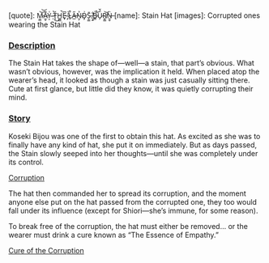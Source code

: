 [chapter]: null
[quote]:   Ṃ̷̳͝͝A̷̼̝͊Y̴͕͑ ̴̹̚T̵͓́͜H̵̻̻̚E̵̟͆ ̴̡̒L̴̙̏̚A̶̲̋Ṉ̴̦̉D̴̡͗S̵̜͇̄ ̸̧̱̐B̵͇̚͝Ǘ̷̗̌R̸̙̳͝N̶̬̬̈
[name]:    Stain Hat
[images]:  Corrupted ones wearing the Stain Hat

### <u>Description</u> 
The Stain Hat takes the shape of—well—a stain, that part’s obvious. What wasn’t obvious, however, was the implication it held. When placed atop the wearer’s head, it looked as though a stain was just casually sitting there. Cute at first glance, but little did they know, it was quietly corrupting their mind.

### <u>Story</u> 
Koseki Bijou was one of the first to obtain this hat. As excited as she was to finally have any kind of hat, she put it on immediately. But as days passed, the Stain slowly seeped into her thoughts—until she was completely under its control.

[Corruption](#embed:https://www.youtube.com/live/qFnAgJtQtiY?feature=shared&t=12727)

The hat then commanded her to spread its corruption, and the moment anyone else put on the hat passed from the corrupted one, they too would fall under its influence (except for Shiori—she’s immune, for some reason).

To break free of the corruption, the hat must either be removed... or the wearer must drink a cure known as “The Essence of Empathy.”

[Cure of the Corruption](#embed:https://www.youtube.com/live/_urPfTQnLes?feature=shared&t=12365)